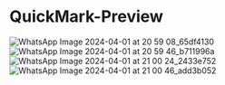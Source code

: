 # QuickMark-Preview

![WhatsApp Image 2024-04-01 at 20 59 08_65df4130](https://github.com/hanish-rishen/QuickMark-Preview/assets/110720727/0ad3926d-edf6-4272-b39c-fddc75d89757)
![WhatsApp Image 2024-04-01 at 20 59 46_b711996a](https://github.com/hanish-rishen/QuickMark-Preview/assets/110720727/10a35e5c-4455-4136-8cea-f424111b71c4)
![WhatsApp Image 2024-04-01 at 21 00 24_2433e752](https://github.com/hanish-rishen/QuickMark-Preview/assets/110720727/c4963d1e-82c7-416c-a956-d52409a26d2d)
![WhatsApp Image 2024-04-01 at 21 00 46_add3b052](https://github.com/hanish-rishen/QuickMark-Preview/assets/110720727/3628e67e-aeab-46b6-9abd-20b66e3a13ec)
